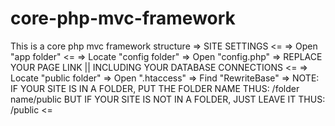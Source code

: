 # core-php-mvc-framework
 This is a core php mvc framework structure
 => SITE SETTINGS <=
=> Open "app folder" <=
=> Locate "config folder" => Open "config.php" => REPLACE YOUR PAGE LINK || INCLUDING YOUR DATABASE CONNECTIONS <=
=> Locate "public folder" => Open ".htaccess" => Find "RewriteBase" => 
NOTE: IF YOUR SITE IS IN A FOLDER, PUT THE FOLDER NAME THUS: /folder name/public 
BUT IF YOUR SITE IS NOT IN A FOLDER, JUST LEAVE IT THUS: /public <=

